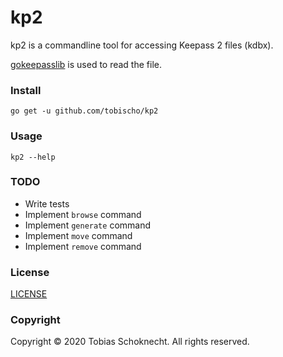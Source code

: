kp2
===

kp2 is a commandline tool for accessing Keepass 2 files (kdbx).

[gokeepasslib](https://github.com/tobischo/gokeepasslib) is used to read the file.

### Install

```
go get -u github.com/tobischo/kp2
```

### Usage

```
kp2 --help
```

### TODO

* Write tests
* Implement `browse` command
* Implement `generate` command
* Implement `move` command
* Implement `remove` command

### License
[LICENSE](LICENSE.md)

### Copyright
Copyright &copy; 2020 Tobias Schoknecht. All rights reserved.
